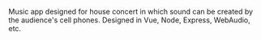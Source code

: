 Music app designed for house concert in which sound can be created by the audience's cell phones. Designed in Vue, Node, Express, WebAudio, etc.
